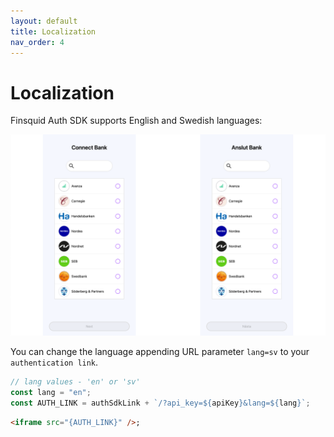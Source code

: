 ```yaml
---
layout: default
title: Localization
nav_order: 4
---
```


# Localization

Finsquid Auth SDK supports English and Swedish languages:

![Color customization](./images/03.png)

You can change the language appending URL parameter `lang=sv` to your `authentication link`.

```js
// lang values - 'en' or 'sv'
const lang = "en";
const AUTH_LINK = authSdkLink + `/?api_key=${apiKey}&lang=${lang}`;
```

```html
<iframe src="{AUTH_LINK}" />;
```
